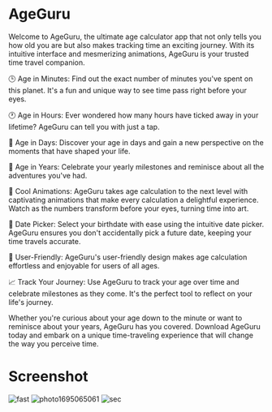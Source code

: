 # AgeGuru
Welcome to AgeGuru, the ultimate age calculator app that not only tells you how old you are but also makes tracking time an exciting journey. With its intuitive interface and mesmerizing animations, AgeGuru is your trusted time travel companion.

🕒 Age in Minutes: Find out the exact number of minutes you've spent on this planet. It's a fun and unique way to see time pass right before your eyes.

🕐 Age in Hours: Ever wondered how many hours have ticked away in your lifetime? AgeGuru can tell you with just a tap.

📅 Age in Days: Discover your age in days and gain a new perspective on the moments that have shaped your life.

🎂 Age in Years: Celebrate your yearly milestones and reminisce about all the adventures you've had.

🎉 Cool Animations: AgeGuru takes age calculation to the next level with captivating animations that make every calculation a delightful experience. Watch as the numbers transform before your eyes, turning time into art.

📆 Date Picker: Select your birthdate with ease using the intuitive date picker. AgeGuru ensures you don't accidentally pick a future date, keeping your time travels accurate.

🌟 User-Friendly: AgeGuru's user-friendly design makes age calculation effortless and enjoyable for users of all ages.

📈 Track Your Journey: Use AgeGuru to track your age over time and celebrate milestones as they come. It's the perfect tool to reflect on your life's journey.

Whether you're curious about your age down to the minute or want to reminisce about your years, AgeGuru has you covered. Download AgeGuru today and embark on a unique time-traveling experience that will change the way you perceive time.

# Screenshot

![fast](https://github.com/in-deep-dive/AgeGuru/assets/101592615/56e980eb-4ae8-4317-b222-18473234f058)
![photo1695065061](https://github.com/in-deep-dive/AgeGuru/assets/101592615/86815f83-3c18-40f9-b8bb-a3dc585d9feb)
![sec](https://github.com/in-deep-dive/AgeGuru/assets/101592615/fb61e30d-d7fd-40f6-8ec1-6ebe2b1adfdd)

